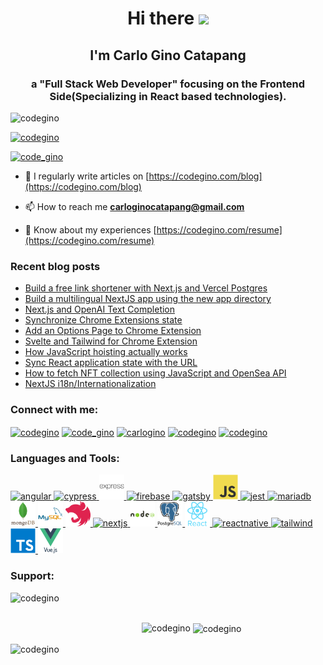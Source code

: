 <h1 align="center">Hi there <img src="https://media.giphy.com/media/hvRJCLFzcasrR4ia7z/giphy.gif" width="29px"></h1>
<h2 align="center">I'm Carlo Gino Catapang</h2>
<h3 align="center">a "Full Stack Web Developer" focusing on the Frontend Side(Specializing in React based technologies).</h3>

<p align="left"> <img src="https://komarev.com/ghpvc/?username=codegino&label=Profile%20views&color=0e75b6&style=flat" alt="codegino" /> </p>

<p align="left"> <a href="https://github.com/ryo-ma/github-profile-trophy"><img src="https://github-profile-trophy.vercel.app/?username=codegino" alt="codegino" /></a> </p>

<p align="left"> <a href="https://twitter.com/code_gino" target="blank"><img src="https://img.shields.io/twitter/follow/code_gino?logo=twitter&style=for-the-badge" alt="code_gino" /></a> </p>

- 📝 I regularly write articles on [https://codegino.com/blog](https://codegino.com/blog)

- 📫 How to reach me **carloginocatapang@gmail.com**

- 📄 Know about my experiences [https://codegino.com/resume](https://codegino.com/resume)

### Recent blog posts
<!-- BLOG-POST-LIST:START -->
- [Build a free link shortener with Next.js and Vercel Postgres](https://carlogino.com/blog/nextjs-vercel-link-shortener)
- [Build a multilingual NextJS app using the new app directory](https://carlogino.com/blog/nextjs13-i18n)
- [Next.js and OpenAI Text Completion](https://carlogino.com/blog/openai-nextjs-text-completion)
- [Synchronize Chrome Extensions state](https://carlogino.com/blog/svelte-chromium-extension-sync-states)
- [Add an Options Page to Chrome Extension](https://carlogino.com/blog/svelte-chromium-extension-options)
- [Svelte and Tailwind for Chrome Extension](https://carlogino.com/blog/svelte-chromium-extension)
- [How JavaScript hoisting actually works](https://carlogino.com/blog/javascript-hoisting)
- [Sync React application state with the URL](https://carlogino.com/blog/react-sync-state-with-url)
- [How to fetch NFT collection using JavaScript and OpenSea API](https://carlogino.com/blog/fetching-opensea-collection)
- [NextJS i18n/Internationalization](https://carlogino.com/blog/nextjs-i18n)
<!-- BLOG-POST-LIST:END -->

<h3 align="left">Connect with me:</h3>
<p align="left">
<a href="https://dev.to/codegino" target="blank"><img align="center" src="https://raw.githubusercontent.com/rahuldkjain/github-profile-readme-generator/master/src/images/icons/Social/devto.svg" alt="codegino" height="30" width="40" /></a>
<a href="https://twitter.com/code_gino" target="blank"><img align="center" src="https://raw.githubusercontent.com/rahuldkjain/github-profile-readme-generator/master/src/images/icons/Social/twitter.svg" alt="code_gino" height="30" width="40" /></a>
<a href="https://linkedin.com/in/carlogino" target="blank"><img align="center" src="https://raw.githubusercontent.com/rahuldkjain/github-profile-readme-generator/master/src/images/icons/Social/linked-in-alt.svg" alt="carlogino" height="30" width="40" /></a>
<a href="https://codesandbox.com/codegino" target="blank"><img align="center" src="https://raw.githubusercontent.com/rahuldkjain/github-profile-readme-generator/master/src/images/icons/Social/codesandbox.svg" alt="codegino" height="30" width="40" /></a>
<a href="https://fb.com/codegino" target="blank"><img align="center" src="https://raw.githubusercontent.com/rahuldkjain/github-profile-readme-generator/master/src/images/icons/Social/facebook.svg" alt="codegino" height="30" width="40" /></a>
</p>

<h3 align="left">Languages and Tools:</h3>
<p align="left"> <a href="https://angular.io" target="_blank" rel="noreferrer"> <img src="https://angular.io/assets/images/logos/angular/angular.svg" alt="angular" width="40" height="40"/> </a> <a href="https://www.cypress.io" target="_blank" rel="noreferrer"> <img src="https://raw.githubusercontent.com/simple-icons/simple-icons/6e46ec1fc23b60c8fd0d2f2ff46db82e16dbd75f/icons/cypress.svg" alt="cypress" width="40" height="40"/> </a> <a href="https://expressjs.com" target="_blank" rel="noreferrer"> <img src="https://raw.githubusercontent.com/devicons/devicon/master/icons/express/express-original-wordmark.svg" alt="express" width="40" height="40"/> </a> <a href="https://firebase.google.com/" target="_blank" rel="noreferrer"> <img src="https://www.vectorlogo.zone/logos/firebase/firebase-icon.svg" alt="firebase" width="40" height="40"/> </a> <a href="https://www.gatsbyjs.com/" target="_blank" rel="noreferrer"> <img src="https://www.vectorlogo.zone/logos/gatsbyjs/gatsbyjs-icon.svg" alt="gatsby" width="40" height="40"/> </a> <a href="https://developer.mozilla.org/en-US/docs/Web/JavaScript" target="_blank" rel="noreferrer"> <img src="https://raw.githubusercontent.com/devicons/devicon/master/icons/javascript/javascript-original.svg" alt="javascript" width="40" height="40"/> </a> <a href="https://jestjs.io" target="_blank" rel="noreferrer"> <img src="https://www.vectorlogo.zone/logos/jestjsio/jestjsio-icon.svg" alt="jest" width="40" height="40"/> </a> <a href="https://mariadb.org/" target="_blank" rel="noreferrer"> <img src="https://www.vectorlogo.zone/logos/mariadb/mariadb-icon.svg" alt="mariadb" width="40" height="40"/> </a> <a href="https://www.mongodb.com/" target="_blank" rel="noreferrer"> <img src="https://raw.githubusercontent.com/devicons/devicon/master/icons/mongodb/mongodb-original-wordmark.svg" alt="mongodb" width="40" height="40"/> </a> <a href="https://www.mysql.com/" target="_blank" rel="noreferrer"> <img src="https://raw.githubusercontent.com/devicons/devicon/master/icons/mysql/mysql-original-wordmark.svg" alt="mysql" width="40" height="40"/> </a> <a href="https://nestjs.com/" target="_blank" rel="noreferrer"> <img src="https://raw.githubusercontent.com/devicons/devicon/master/icons/nestjs/nestjs-plain.svg" alt="nestjs" width="40" height="40"/> </a> <a href="https://nextjs.org/" target="_blank" rel="noreferrer"> <img src="https://cdn.worldvectorlogo.com/logos/nextjs-2.svg" alt="nextjs" width="40" height="40"/> </a> <a href="https://nodejs.org" target="_blank" rel="noreferrer"> <img src="https://raw.githubusercontent.com/devicons/devicon/master/icons/nodejs/nodejs-original-wordmark.svg" alt="nodejs" width="40" height="40"/> </a> <a href="https://www.postgresql.org" target="_blank" rel="noreferrer"> <img src="https://raw.githubusercontent.com/devicons/devicon/master/icons/postgresql/postgresql-original-wordmark.svg" alt="postgresql" width="40" height="40"/> </a> <a href="https://reactjs.org/" target="_blank" rel="noreferrer"> <img src="https://raw.githubusercontent.com/devicons/devicon/master/icons/react/react-original-wordmark.svg" alt="react" width="40" height="40"/> </a> <a href="https://reactnative.dev/" target="_blank" rel="noreferrer"> <img src="https://reactnative.dev/img/header_logo.svg" alt="reactnative" width="40" height="40"/> </a> <a href="https://tailwindcss.com/" target="_blank" rel="noreferrer"> <img src="https://www.vectorlogo.zone/logos/tailwindcss/tailwindcss-icon.svg" alt="tailwind" width="40" height="40"/> </a> <a href="https://www.typescriptlang.org/" target="_blank" rel="noreferrer"> <img src="https://raw.githubusercontent.com/devicons/devicon/master/icons/typescript/typescript-original.svg" alt="typescript" width="40" height="40"/> </a> <a href="https://vuejs.org/" target="_blank" rel="noreferrer"> <img src="https://raw.githubusercontent.com/devicons/devicon/master/icons/vuejs/vuejs-original-wordmark.svg" alt="vuejs" width="40" height="40"/> </a> </p>

<h3 align="left">Support:</h3>
<p><a href="https://www.buymeacoffee.com/codegino"> <img align="left" src="https://cdn.buymeacoffee.com/buttons/v2/default-yellow.png" height="50" width="210" alt="codegino" /></a></p><br><br>

<p><img align="left" src="https://github-readme-stats.vercel.app/api/top-langs?username=codegino&show_icons=true&locale=en&layout=compact" alt="codegino" /></p>

<p>&nbsp;<img align="center" src="https://github-readme-stats.vercel.app/api?username=codegino&show_icons=true&locale=en" alt="codegino" /></p>

<p><img align="center" src="https://github-readme-streak-stats.herokuapp.com/?user=codegino&" alt="codegino" /></p>

